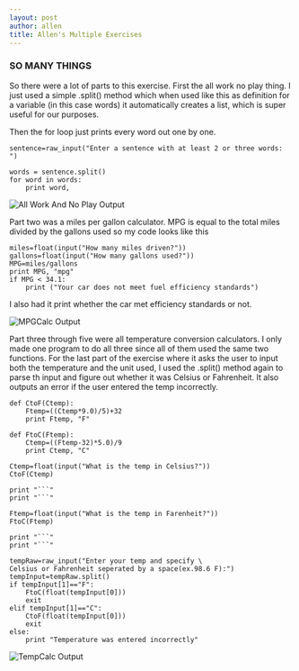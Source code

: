 ```yaml
---
layout: post
author: allen
title: Allen's Multiple Exercises
---
```


### SO MANY THINGS

So there were a lot of parts to this exercise. First the all work no play thing. I just used
a simple .split() method which when used like this as definition for a variable (in this case words)
it automatically creates a list, which is super useful for our purposes.

Then the for loop just prints every word out one by one.
```
sentence=raw_input("Enter a sentence with at least 2 or three words: ")

words = sentence.split()
for word in words:
    print word,
```

![All Work And No Play Output](http://i.imgur.com/arrgTay.png)

Part two was a miles per gallon calculator. MPG is equal to the total miles divided by the gallons used
so my code looks like this

```
miles=float(input("How many miles driven?"))
gallons=float(input("How many gallons used?"))
MPG=miles/gallons
print MPG, "mpg"
if MPG < 34.1:
    print ("Your car does not meet fuel efficiency standards")
```
I also had it print whether the car met efficiency standards or not.

![MPGCalc Output](http://i.imgur.com/mSOfqLo.png)

Part three through five were all temperature conversion calculators. I only made one program to do all 
three since all of them used the same two functions. For the last part of the exercise where it asks the
user to input both the temperature and the unit used, I used the .split() method again to parse th input
and figure out whether it was Celsius or Fahrenheit. It also outputs an error if the user entered the temp
incorrectly.

```
def CtoF(Ctemp):
    Ftemp=((Ctemp*9.0)/5)+32
    print Ftemp, "F"

def FtoC(Ftemp):
    Ctemp=((Ftemp-32)*5.0)/9
    print Ctemp, "C"

Ctemp=float(input("What is the temp in Celsius?"))
CtoF(Ctemp)

print "```"
print "```"

Ftemp=float(input("What is the temp in Farenheit?"))
FtoC(Ftemp)

print "```"
print "```"

tempRaw=raw_input("Enter your temp and specify \
Celsius or Fahrenheit seperated by a space(ex.98.6 F):")
tempInput=tempRaw.split()
if tempInput[1]=="F":
    FtoC(float(tempInput[0]))
    exit
elif tempInput[1]=="C":
    CtoF(float(tempInput[0]))
    exit
else:
    print "Temperature was entered incorrectly"
```
![TempCalc Output](http://i.imgur.com/DHCzfjC.png)
